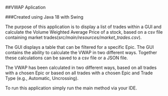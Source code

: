 
##VWAP Aplication

###Created using Java 18 with Swing

The purpose of this application is to display a list of trades within a GUI and calculate the 
Volume Weighted Average Price of a stock, based on a csv file containing market trades(*src/main/resources/market_trades.csv*). 

The GUI displays a table that can be filtered for a specific Epic. The GUI contains the ability to calculate the VWAP in two 
different ways. Together these calculations can be saved to a csv file or a JSON file.  

The VWAP has been calculated in two different ways, based on all trades with a chosen Epic or based on all trades 
with a chosen Epic and Trade Type (e.g., Automatic, Uncrossing).

To run this application simply run the main method via your IDE.
